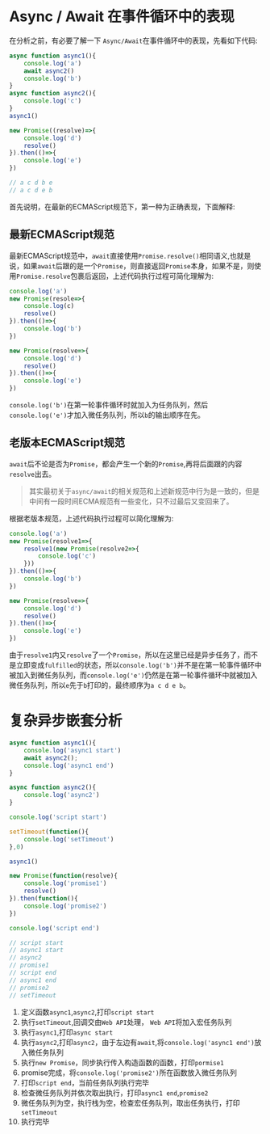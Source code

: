 # Async / Await 在事件循环中的表现  

在分析之前，有必要了解一下 `Async/Await`在事件循环中的表现，先看如下代码:  

```javascript
async function async1(){
    console.log('a')
    await async2()
    console.log('b')
}
async function async2(){
    console.log('c')
}
async1()

new Promise((resolve)=>{
    console.log('d')
    resolve()
}).then(()=>{
    console.log('e')
})

// a c d b e
// a c d e b
```

首先说明，在最新的ECMAScript规范下，第一种为正确表现，下面解释:

## 最新ECMAScript规范

最新ECMAScript规范中，`await`直接使用`Promise.resolve()`相同语义,也就是说，如果`await`后跟的是一个`Promise`，则直接返回`Promise`本身，如果不是，则使用`Promise.resolve`包裹后返回，上述代码执行过程可简化理解为:

```javascript
console.log('a')
new Promise(resole=>{
    console.log(c)
    resolve()
}).then(()=>{
    console.log('b')
})

new Promise(resolve=>{
    console.log('d')
    resolve()
}).then(()=>{
    console.log('e')
})
```

`console.log('b')`在第一轮事件循环时就加入为任务队列，然后`console.log('e')`才加入微任务队列，所以`b`的输出顺序在先。  

## 老版本ECMAScript规范

`await`后不论是否为`Promise`，都会产生一个新的`Promise`,再将后面跟的内容`resolve`出去。
> 其实最初关于`async/await`的相关规范和上述新规范中行为是一致的，但是中间有一段时间ECMA规范有一些变化，只不过最后又变回来了。

根据老版本规范，上述代码执行过程可以简化理解为:

```javascript
console.log('a')
new Promise(resolve1=>{
    resolve1(new Promise(resolve2=>{
        console.log('c')
    }))
}).then(()=>{
    console.log('b')
})

new Promise(resolve=>{
    console.log('d')
    resolve()
}).then(()=>{
    console.log('e')
})
```

由于`resolve1`内又`resolve`了一个`Promise`，所以在这里已经是异步任务了，而不是立即变成`fulfilled`的状态，所以`console.log('b')`并不是在第一轮事件循环中被加入到微任务队列，而`console.log('e')`仍然是在第一轮事件循环中就被加入微任务队列，所以`e`先于`b`打印的，最终顺序为`a c d e b`。

# 复杂异步嵌套分析

```javascript
async function async1(){
    console.log('async1 start')
    await async2();
    console.log('async1 end')
}

async function async2(){
    console.log('async2')
}

console.log('script start')

setTimeout(function(){
    console.log('setTimeout')
},0)

async1()

new Promise(function(resolve){
    console.log('promise1')
    resolve()
}).then(function(){
    console.log('promise2')
})

console.log('script end')

// script start
// async1 start
// async2 
// promise1
// script end
// async1 end
// promise2
// setTimeout
```

1. 定义函数`async1`,`async2`,打印`script start`
2. 执行`setTimeout`,回调交由`Web API`处理， `Web API`将加入宏任务队列
3. 执行`async1`,打印`async start`
4. 执行`async2`,打印`async2`，由于左边有`await`,将`console.log('async1 end')`放入微任务队列
5. 执行`new Promise`，同步执行传入构造函数的函数，打印`pormise1`
6. promise完成，将`console.log('promise2')`所在函数放入微任务队列
7. 打印`script end`，当前任务队列执行完毕
8. 检查微任务队列并依次取出执行，打印`async1 end`,`promise2`
9. 微任务队列为空，执行栈为空，检查宏任务队列，取出任务执行，打印`setTimeout`
10. 执行完毕
